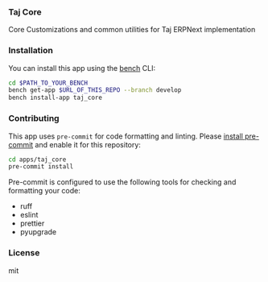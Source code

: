 ### Taj Core

Core Customizations and common utilities for Taj ERPNext implementation

### Installation

You can install this app using the [bench](https://github.com/frappe/bench) CLI:

```bash
cd $PATH_TO_YOUR_BENCH
bench get-app $URL_OF_THIS_REPO --branch develop
bench install-app taj_core
```

### Contributing

This app uses `pre-commit` for code formatting and linting. Please [install pre-commit](https://pre-commit.com/#installation) and enable it for this repository:

```bash
cd apps/taj_core
pre-commit install
```

Pre-commit is configured to use the following tools for checking and formatting your code:

- ruff
- eslint
- prettier
- pyupgrade

### License

mit

